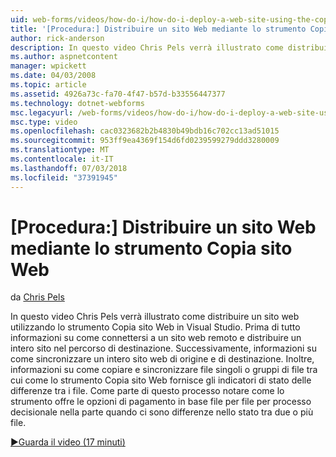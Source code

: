 ```yaml
---
uid: web-forms/videos/how-do-i/how-do-i-deploy-a-web-site-using-the-copy-web-site-tool
title: '[Procedura:] Distribuire un sito Web mediante lo strumento Copia sito Web | Microsoft Docs'
author: rick-anderson
description: In questo video Chris Pels verrà illustrato come distribuire un sito web utilizzando lo strumento Copia sito Web in Visual Studio. Prima di tutto informazioni su come connettersi a un sito web remoto e...
ms.author: aspnetcontent
manager: wpickett
ms.date: 04/03/2008
ms.topic: article
ms.assetid: 4926a73c-fa70-4f47-b57d-b33556447377
ms.technology: dotnet-webforms
msc.legacyurl: /web-forms/videos/how-do-i/how-do-i-deploy-a-web-site-using-the-copy-web-site-tool
msc.type: video
ms.openlocfilehash: cac0323682b2b4830b49bdb16c702cc13ad51015
ms.sourcegitcommit: 953ff9ea4369f154d6fd0239599279ddd3280009
ms.translationtype: MT
ms.contentlocale: it-IT
ms.lasthandoff: 07/03/2018
ms.locfileid: "37391945"
---
```

<a name="how-do-i-deploy-a-web-site-using-the-copy-web-site-tool"></a>[Procedura:] Distribuire un sito Web mediante lo strumento Copia sito Web
====================
da [Chris Pels](https://twitter.com/chrispels)

In questo video Chris Pels verrà illustrato come distribuire un sito web utilizzando lo strumento Copia sito Web in Visual Studio. Prima di tutto informazioni su come connettersi a un sito web remoto e distribuire un intero sito nel percorso di destinazione. Successivamente, informazioni su come sincronizzare un intero sito web di origine e di destinazione. Inoltre, informazioni su come copiare e sincronizzare file singoli o gruppi di file tra cui come lo strumento Copia sito Web fornisce gli indicatori di stato delle differenze tra i file. Come parte di questo processo notare come lo strumento offre le opzioni di pagamento in base file per file per processo decisionale nella parte quando ci sono differenze nello stato tra due o più file.

[&#9654;Guarda il video (17 minuti)](https://channel9.msdn.com/Blogs/ASP-NET-Site-Videos/how-do-i-deploy-a-web-site-using-the-copy-web-site-tool)
